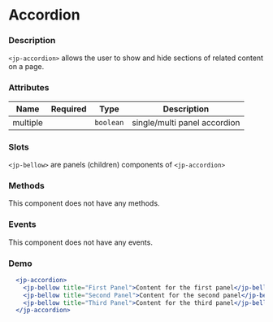 # Accordion

### Description

`<jp-accordion>` allows the user to show and hide sections of related content on a page.

### Attributes

| **Name** | **Required** | **Type** | **Description** |
| :----: | :----: | :----: | :---: |
| multiple | |`boolean` | single/multi panel accordion |

### Slots

`<jp-bellow>` are panels (children) components of `<jp-accordion>`

### Methods

This component does not have any methods.


### Events

This component does not have any events.

### Demo

```jsx live
  <jp-accordion>
    <jp-bellow title="First Panel">Content for the first panel</jp-bellow>
    <jp-bellow title="Second Panel">Content for the second panel</jp-bellow>
    <jp-bellow title="Third Panel">Content for the third panel</jp-bellow>
  </jp-accordion>
```